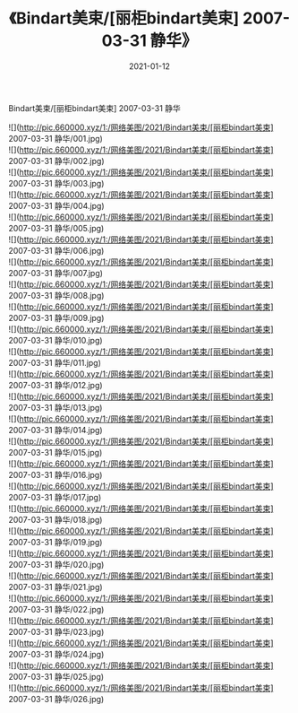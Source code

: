 ﻿---
layout: post
title:  《Bindart美束/[丽柜bindart美束] 2007-03-31 静华》
date:   2021-01-12
img: http://pic.660000.xyz/1:/网络美图/2021/Bindart美束/[丽柜bindart美束] 2007-03-31 静华/000.jpg
categories: [美女, 清纯, 唯美]
---

Bindart美束/[丽柜bindart美束] 2007-03-31 静华

 ![](http://pic.660000.xyz/1:/网络美图/2021/Bindart美束/[丽柜bindart美束] 2007-03-31 静华/001.jpg) <br>![](http://pic.660000.xyz/1:/网络美图/2021/Bindart美束/[丽柜bindart美束] 2007-03-31 静华/002.jpg) <br>![](http://pic.660000.xyz/1:/网络美图/2021/Bindart美束/[丽柜bindart美束] 2007-03-31 静华/003.jpg) <br>![](http://pic.660000.xyz/1:/网络美图/2021/Bindart美束/[丽柜bindart美束] 2007-03-31 静华/004.jpg) <br>![](http://pic.660000.xyz/1:/网络美图/2021/Bindart美束/[丽柜bindart美束] 2007-03-31 静华/005.jpg) <br>![](http://pic.660000.xyz/1:/网络美图/2021/Bindart美束/[丽柜bindart美束] 2007-03-31 静华/006.jpg) <br>![](http://pic.660000.xyz/1:/网络美图/2021/Bindart美束/[丽柜bindart美束] 2007-03-31 静华/007.jpg) <br>![](http://pic.660000.xyz/1:/网络美图/2021/Bindart美束/[丽柜bindart美束] 2007-03-31 静华/008.jpg) <br>![](http://pic.660000.xyz/1:/网络美图/2021/Bindart美束/[丽柜bindart美束] 2007-03-31 静华/009.jpg) <br>![](http://pic.660000.xyz/1:/网络美图/2021/Bindart美束/[丽柜bindart美束] 2007-03-31 静华/010.jpg) <br>![](http://pic.660000.xyz/1:/网络美图/2021/Bindart美束/[丽柜bindart美束] 2007-03-31 静华/011.jpg) <br>![](http://pic.660000.xyz/1:/网络美图/2021/Bindart美束/[丽柜bindart美束] 2007-03-31 静华/012.jpg) <br>![](http://pic.660000.xyz/1:/网络美图/2021/Bindart美束/[丽柜bindart美束] 2007-03-31 静华/013.jpg) <br>![](http://pic.660000.xyz/1:/网络美图/2021/Bindart美束/[丽柜bindart美束] 2007-03-31 静华/014.jpg) <br>![](http://pic.660000.xyz/1:/网络美图/2021/Bindart美束/[丽柜bindart美束] 2007-03-31 静华/015.jpg) <br>![](http://pic.660000.xyz/1:/网络美图/2021/Bindart美束/[丽柜bindart美束] 2007-03-31 静华/016.jpg) <br>![](http://pic.660000.xyz/1:/网络美图/2021/Bindart美束/[丽柜bindart美束] 2007-03-31 静华/017.jpg) <br>![](http://pic.660000.xyz/1:/网络美图/2021/Bindart美束/[丽柜bindart美束] 2007-03-31 静华/018.jpg) <br>![](http://pic.660000.xyz/1:/网络美图/2021/Bindart美束/[丽柜bindart美束] 2007-03-31 静华/019.jpg) <br>![](http://pic.660000.xyz/1:/网络美图/2021/Bindart美束/[丽柜bindart美束] 2007-03-31 静华/020.jpg) <br>![](http://pic.660000.xyz/1:/网络美图/2021/Bindart美束/[丽柜bindart美束] 2007-03-31 静华/021.jpg) <br>![](http://pic.660000.xyz/1:/网络美图/2021/Bindart美束/[丽柜bindart美束] 2007-03-31 静华/022.jpg) <br>![](http://pic.660000.xyz/1:/网络美图/2021/Bindart美束/[丽柜bindart美束] 2007-03-31 静华/023.jpg) <br>![](http://pic.660000.xyz/1:/网络美图/2021/Bindart美束/[丽柜bindart美束] 2007-03-31 静华/024.jpg) <br>![](http://pic.660000.xyz/1:/网络美图/2021/Bindart美束/[丽柜bindart美束] 2007-03-31 静华/025.jpg) <br>![](http://pic.660000.xyz/1:/网络美图/2021/Bindart美束/[丽柜bindart美束] 2007-03-31 静华/026.jpg) <br>